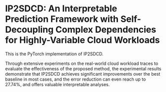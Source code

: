 #  IP2SDCD: An Interpretable Prediction Framework with Self-Decoupling Complex Dependencies for Highly-Variable Cloud Workloads

This is the PyTorch implementation of IP2SDCD.

Through extensive experiments on the real-world cloud workload traces to evaluate the effectiveness of the proposed method, the experimental results demonstrate that IP2SDCD achieves significant improvements over the best baseline in most cases, and the error reduction can even reach up to 27.74%, and offers valuable interpretable analyses. 

